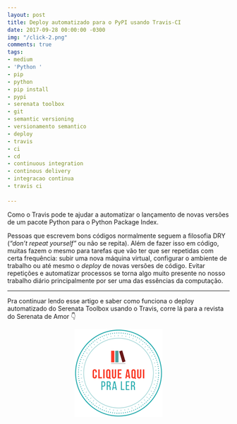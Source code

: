 ```yaml
---
layout: post
title: Deploy automatizado para o PyPI usando Travis-CI
date: 2017-09-28 00:00:00 -0300
img: "/click-2.png"
comments: true
tags:
- medium
- 'Python '
- pip
- python
- pip install
- pypi
- serenata toolbox
- git
- semantic versioning
- versionamento semantico
- deploy
- travis
- ci
- cd
- continuous integration
- continous delivery
- integracao continua
- travis ci

---
```

Como o Travis pode te ajudar a automatizar o lançamento de novas versões de um pacote Python para o Python Package Index.

Pessoas que escrevem bons códigos normalmente seguem a filosofia DRY (_“don’t repeat yourself”_ ou não se repita). Além de fazer isso em código, muitas fazem o mesmo para tarefas que vão ter que ser repetidas com certa frequência: subir uma nova máquina virtual, configurar o ambiente de trabalho ou até mesmo o _deploy_ de novas versões de código. Evitar repetições e automatizar processos se torna algo muito presente no nosso trabalho diário principalmente por ser uma das essências da computação.

***

Pra continuar lendo esse artigo e saber como funciona o deploy automatizado do Serenata Toolbox usando o Travis, corre lá para a revista do Serenata de Amor 👇

<center>
<a href="https://medium.com/serenata/deploy-automatizado-para-o-pypi-usando-travis-ci-159e86e5d979">

<img src="/images/clique-aqui-para-ler.png" />

</a>
</center>